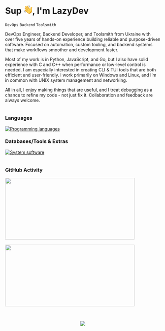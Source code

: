 # Sup <img align="bottom" src="assets/emojis/hello.png" width="28" alt="👋">, I'm LazyDev


`DevOps` `Backend` `Toolsmith` 

DevOps Engineer, Backend Developer, and Toolsmith from Ukraine with over five years of hands-on experience building reliable and purpose-driven software. Focused on automation, custom tooling, and backend systems that make workflows smoother and development faster.

Most of my work is in Python, JavaScript, and Go, but I also have solid experience with C and C++ when performance or low-level control is needed. I am especially interested in creating CLI & TUI tools that are both efficient and user-friendly. I work primarily on Windows and Linux, and I’m in common with UNIX system management and networking.

All in all, I enjoy making things that are useful, and I treat debugging as a chance to refine my code - not just fix it. Collaboration and feedback are always welcome.

#

### Languages
[![Programming languages](https://skillicons.dev/icons?i=python,js,go,c,cpp)](https://github.com/devbutlazy)

### Databases/Tools & Extras
[![System software](https://skillicons.dev/icons?i=linux,windows,django,fastapi,flask,nodejs,cmake,git,docker,postgres,mongodb,mysql&perline=6)](https://github.com/devbutlazy)

#

### GitHub Activity

<div>
  <img
    src="https://github-readme-stats.vercel.app/api?username=devbutlazy&theme=tokyonight&hide_border=true&include_all_commits=true&count_private=true&show_icons=true"
    width="420" height="200" style="object-fit: cover; display: inline-block; margin-right: 10px;" />

  <img
    src="https://streak-stats.vercel.app/?user=devbutlazy&theme=tokyonight&hide_border=true"
    width="420" height="200" style="object-fit: cover; display: inline-block;" />
</div>

<br>

<p align="center">
	<img src="https://raw.githubusercontent.com/catppuccin/catppuccin/main/assets/footers/gray0_ctp_on_line.svg?sanitize=true" />
</p>
